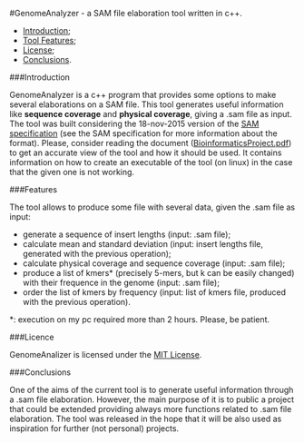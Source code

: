 #GenomeAnalyzer - a SAM file elaboration tool written in c++.

* [Introduction](https://github.com/Benry8/GenomeAnalyzer/blob/master/README.md#introduction);
* [Tool Features](https://github.com/Benry8/GenomeAnalyzer/blob/master/README.md#features);
* [License](https://github.com/Benry8/GenomeAnalyzer/blob/master/README.md#license);
* [Conclusions](https://github.com/Benry8/GenomeAnalyzer/blob/master/README.md#conclusions).

###Introduction

GenomeAnalyzer is a c++ program that provides some options to make several elaborations on a SAM file.
This tool generates useful information like **sequence coverage** and **physical coverage**, giving a .sam file as input.
The tool was built considering the 18-nov-2015 version of the [SAM specification](https://samtools.github.io/hts-specs/SAMv1.pdf) (see the SAM specification for more information about the format).
Please, consider reading the document ([BioinformaticsProject.pdf](https://github.com/Benry8/GenomeAnalyzer/blob/master/BioinformaticsProject.pdf)) to get an accurate view of the tool and how it should be used. It contains information on how to create an executable of the tool (on linux) in the case that the given one is not working.

###Features

The tool allows to produce some file with several data, given the .sam file as input:
  * generate a sequence of insert lengths  (input: .sam file);
  * calculate mean and standard deviation (input: insert lengths file, generated with the previous operation);
  * calculate physical coverage and sequence coverage (input: .sam file);
  * produce a list of kmers* (precisely 5-mers, but k can be easily changed) with their frequence in the genome  (input: .sam file);
  * order the list of kmers by frequency  (input: list of kmers file, produced with the previous operation).

*: execution on my pc required more than 2 hours. Please, be patient. 

###Licence

GenomeAnalizer is licensed under the [MIT License](https://github.com/Benry8/GenomeAnalyzer/blob/master/LICENSE.md).

###Conclusions

One of the aims of the current tool is to generate useful information through a .sam file elaboration. However, the main purpose of it is to public a project that could be extended providing always more functions related to .sam file elaboration. The tool was released in the hope that it will be also used as inspiration for further (not personal) projects.
